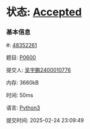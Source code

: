 # 状态: [Accepted](http://dsbpython.openjudge.cn/dspythonbook/solution/48352261/)

### 基本信息

#: [48352261](http://dsbpython.openjudge.cn/dspythonbook/solution/48352261/)

题目: [P0600](http://dsbpython.openjudge.cn/dspythonbook/P0600/)

提交人: [吴宇鹏2400010776](http://openjudge.cn/user/1458704/in/group-491/)

内存: 3660kB

时间: 50ms

语言: [Python3](http://dsbpython.openjudge.cn/dspythonbook/solution/48352261/)

提交时间: 2025-02-24 23:09:49

